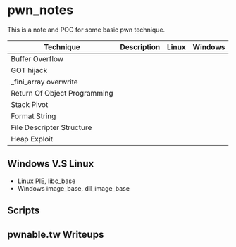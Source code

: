 # pwn_notes
This is a note and POC for some basic pwn technique. 


| Technique | Description | Linux | Windows | 
| -------- | -------- | -------- | -------- |
| Buffer Overflow     |      |      |      |
| GOT hijack     |      |      |      |
| _fini_array overwrite     |      |      |      |
| Return Of Object Programming     |      |      |      |
| Stack Pivot     |      |      |      |
| Format String     |      |      |      |
| File Descripter Structure |      |      |      |
| Heap Exploit     |      |      |      |


## Windows V.S Linux
* Linux
  PIE, libc_base
* Windows
  image_base, dll_image_base

## Scripts

## pwnable.tw Writeups

